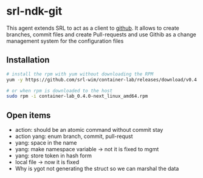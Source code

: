 # srl-ndk-git

This agent extends SRL to act as a client to [github](https://github.com). It allows to create branches, commit files and create Pull-requests and use Githib as a change management system for the configuration files

## Installation

```bash
# install the rpm with yum without downloading the RPM
yum -y https://github.com/srl-wim/container-lab/releases/download/v0.4.0/container-lab_0.4.0_linux_amd64.rpm

# or when rpm is downloaded to the host
sudo rpm -i container-lab_0.4.0-next_linux_amd64.rpm
```

## Open items

* action: should be an atomic command without commit stay
* action yang: enum branch, commit, pull-requst
* yang: space in the name
* yang: make namespace variable -> not it is fixed to mgmt
* yang: store token in hash form
* local file -> now it is fixed
* Why is ygot not generating the struct so we can marshal the data
